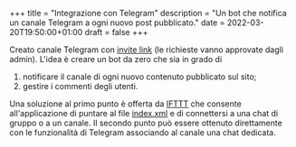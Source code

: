 +++
title = "Integrazione con Telegram"
description = "Un bot che notifica un canale Telegram a ogni nuovo post pubblicato."
date = 2022-03-20T19:50:00+01:00
draft = false
+++

Creato canale Telegram con [invite link](https://t.me/+QcNUYOHdOPxlYWVk) (le richieste vanno approvate dagli admin). L'idea è creare un bot da zero che sia in grado di

1.  notificare il canale di ogni nuovo contenuto pubblicato sul sito;
2.  gestire i commenti degli utenti.

Una soluzione al primo punto è offerta da [IFTTT](https://ifttt.com/) che consente all'applicazione di puntare al file [index.xml](https://tizero.github.io/org-notes/index.xml) e di connettersi a una chat di gruppo o a un canale. Il secondo punto può essere ottenuto direttamente con le funzionalità di Telegram associando al canale una chat dedicata.

